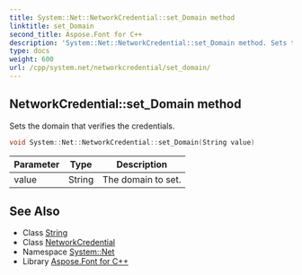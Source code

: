 ```yaml
---
title: System::Net::NetworkCredential::set_Domain method
linktitle: set_Domain
second_title: Aspose.Font for C++
description: 'System::Net::NetworkCredential::set_Domain method. Sets the domain that verifies the credentials in C++.'
type: docs
weight: 600
url: /cpp/system.net/networkcredential/set_domain/
---
```

## NetworkCredential::set_Domain method


Sets the domain that verifies the credentials.

```cpp
void System::Net::NetworkCredential::set_Domain(String value)
```


| Parameter | Type | Description |
| --- | --- | --- |
| value | String | The domain to set. |

## See Also

* Class [String](../../../system/string/)
* Class [NetworkCredential](../)
* Namespace [System::Net](../../)
* Library [Aspose.Font for C++](../../../)
